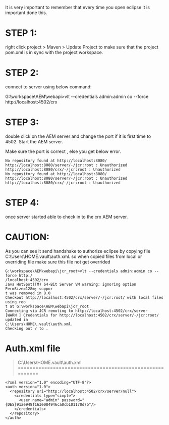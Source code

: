 It is very important to remember that every time you open eclipse it is important done this.


STEP 1:
=======
right click project > Maven > Update Project to make sure that the project pom.xml 
is in sync with the project workspace.

STEP 2:
=======
connect to server using below command:

G:\workspace\AEM\webapi>vlt --credentials admin:admin co --force http://localhost:4502/crx



STEP 3:
======
double click on the AEM server and change the port if it is first time to 4502.
Start the AEM server.

Make sure the port is correct , else you get below error.

    No repository found at http://localhost:8080/
    http://localhost:8080/server/-/jcr:root : Unauthorized
    http://localhost:8080/crx/-/jcr:root : Unauthorized
    No repository found at http://localhost:8080/
    http://localhost:8080/server/-/jcr:root : Unauthorized
    http://localhost:8080/crx/-/jcr:root : Unauthorized


STEP 4:
======
once server started able to check in to the crx AEM server.


CAUTION:
========
As you can see it send handshake to authorize eclipse by copying file  C:\Users\HOME\.vault\auth.xml.
so when copied files from local or overriding file make sure this file not get overrided 

    G:\workspace\AEM\webapi\jcr_root>vlt --credentials admin:admin co --force http:/
    /localhost:4502/crx
    Java HotSpot(TM) 64-Bit Server VM warning: ignoring option PermSize=128m; suppor
    t was removed in 8.0
    Checkout http://localhost:4502/crx/server/-/jcr:root/ with local files using roo
    t at G:\workspace\AEM\webapi\jcr_root
    Connecting via JCR remoting to http://localhost:4502/crx/server
    [WARN ] Credentials for http://localhost:4502/crx/server/-/jcr:root/ updated in
    C:\Users\HOME\.vault\auth.xml.
    Checking out / to .


Auth.xml file
=============
>C:\Users\HOME\.vault\auth.xml
=========================================================

    <?xml version="1.0" encoding="UTF-8"?>
    <auth version="1.0">
      <repository uri="http://localhost:4502/crx/server/null">
        <credentials type="simple">
          <user name="admin" password="{DES}91ae948f163e084946ca0cb101170d7b"/>
        </credentials>
      </repository>
    </auth>
